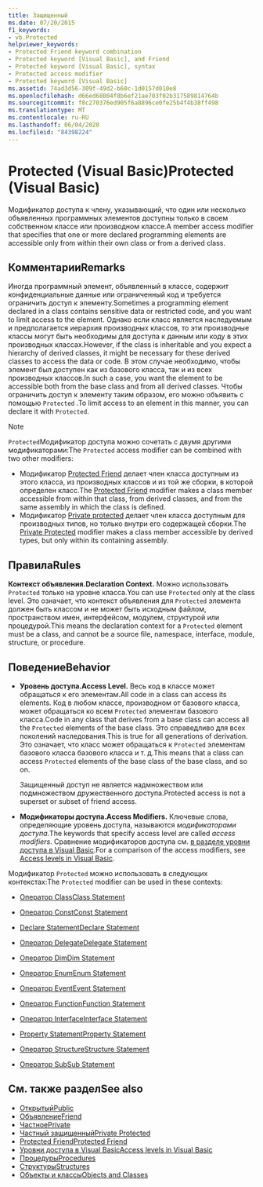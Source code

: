 ```yaml
---
title: Защищенный
ms.date: 07/20/2015
f1_keywords:
- vb.Protected
helpviewer_keywords:
- Protected Friend keyword combination
- Protected keyword [Visual Basic], and Friend
- Protected keyword [Visual Basic], syntax
- Protected access modifier
- Protected keyword [Visual Basic]
ms.assetid: 74ad3d56-309f-49d2-b60c-1d0157d010e8
ms.openlocfilehash: d66ed68004f8b6ef21ae703f02b317589814764b
ms.sourcegitcommit: f8c270376ed905f6a8896ce0fe25b4f4b38ff498
ms.translationtype: MT
ms.contentlocale: ru-RU
ms.lasthandoff: 06/04/2020
ms.locfileid: "84398224"
---
```

# <a name="protected-visual-basic"></a><span data-ttu-id="10077-102">Protected (Visual Basic)</span><span class="sxs-lookup"><span data-stu-id="10077-102">Protected (Visual Basic)</span></span>

<span data-ttu-id="10077-103">Модификатор доступа к члену, указывающий, что один или несколько объявленных программных элементов доступны только в своем собственном классе или производном классе.</span><span class="sxs-lookup"><span data-stu-id="10077-103">A member access modifier that specifies that one or more declared programming elements are accessible only from within their own class or from a derived class.</span></span>

## <a name="remarks"></a><span data-ttu-id="10077-104">Комментарии</span><span class="sxs-lookup"><span data-stu-id="10077-104">Remarks</span></span>

<span data-ttu-id="10077-105">Иногда программный элемент, объявленный в классе, содержит конфиденциальные данные или ограниченный код и требуется ограничить доступ к элементу.</span><span class="sxs-lookup"><span data-stu-id="10077-105">Sometimes a programming element declared in a class contains sensitive data or restricted code, and you want to limit access to the element.</span></span> <span data-ttu-id="10077-106">Однако если класс является наследуемым и предполагается иерархия производных классов, то эти производные классы могут быть необходимы для доступа к данным или коду в этих производных классах.</span><span class="sxs-lookup"><span data-stu-id="10077-106">However, if the class is inheritable and you expect a hierarchy of derived classes, it might be necessary for these derived classes to access the data or code.</span></span> <span data-ttu-id="10077-107">В этом случае необходимо, чтобы элемент был доступен как из базового класса, так и из всех производных классов.</span><span class="sxs-lookup"><span data-stu-id="10077-107">In such a case, you want the element to be accessible both from the base class and from all derived classes.</span></span> <span data-ttu-id="10077-108">Чтобы ограничить доступ к элементу таким образом, его можно объявить с помощью `Protected` .</span><span class="sxs-lookup"><span data-stu-id="10077-108">To limit access to an element in this manner, you can declare it with `Protected`.</span></span>

> [!NOTE]
> <span data-ttu-id="10077-109">`Protected`Модификатор доступа можно сочетать с двумя другими модификаторами:</span><span class="sxs-lookup"><span data-stu-id="10077-109">The `Protected` access modifier can be combined with two other modifiers:</span></span>
>
> - <span data-ttu-id="10077-110">Модификатор [Protected Friend](protected-friend.md) делает член класса доступным из этого класса, из производных классов и из той же сборки, в которой определен класс.</span><span class="sxs-lookup"><span data-stu-id="10077-110">The [Protected Friend](protected-friend.md) modifier makes a class member accessible from within that class, from derived classes, and from the same assembly in which the class is defined.</span></span>
> - <span data-ttu-id="10077-111">Модификатор [Private protected](private-protected.md) делает член класса доступным для производных типов, но только внутри его содержащей сборки.</span><span class="sxs-lookup"><span data-stu-id="10077-111">The [Private Protected](private-protected.md) modifier makes a class member accessible by derived types, but only within its containing assembly.</span></span>

## <a name="rules"></a><span data-ttu-id="10077-112">Правила</span><span class="sxs-lookup"><span data-stu-id="10077-112">Rules</span></span>

<span data-ttu-id="10077-113">**Контекст объявления.**</span><span class="sxs-lookup"><span data-stu-id="10077-113">**Declaration Context.**</span></span> <span data-ttu-id="10077-114">Можно использовать `Protected` только на уровне класса.</span><span class="sxs-lookup"><span data-stu-id="10077-114">You can use `Protected` only at the class level.</span></span> <span data-ttu-id="10077-115">Это означает, что контекст объявления для `Protected` элемента должен быть классом и не может быть исходным файлом, пространством имен, интерфейсом, модулем, структурой или процедурой.</span><span class="sxs-lookup"><span data-stu-id="10077-115">This means the declaration context for a `Protected` element must be a class, and cannot be a source file, namespace, interface, module, structure, or procedure.</span></span>

## <a name="behavior"></a><span data-ttu-id="10077-116">Поведение</span><span class="sxs-lookup"><span data-stu-id="10077-116">Behavior</span></span>

- <span data-ttu-id="10077-117">**Уровень доступа.**</span><span class="sxs-lookup"><span data-stu-id="10077-117">**Access Level.**</span></span> <span data-ttu-id="10077-118">Весь код в классе может обращаться к его элементам.</span><span class="sxs-lookup"><span data-stu-id="10077-118">All code in a class can access its elements.</span></span> <span data-ttu-id="10077-119">Код в любом классе, производном от базового класса, может обращаться ко всем `Protected` элементам базового класса.</span><span class="sxs-lookup"><span data-stu-id="10077-119">Code in any class that derives from a base class can access all the `Protected` elements of the base class.</span></span> <span data-ttu-id="10077-120">Это справедливо для всех поколений наследования.</span><span class="sxs-lookup"><span data-stu-id="10077-120">This is true for all generations of derivation.</span></span> <span data-ttu-id="10077-121">Это означает, что класс может обращаться к `Protected` элементам базового класса базового класса и т. д.</span><span class="sxs-lookup"><span data-stu-id="10077-121">This means that a class can access `Protected` elements of the base class of the base class, and so on.</span></span>

     <span data-ttu-id="10077-122">Защищенный доступ не является надмножеством или подмножеством дружественного доступа.</span><span class="sxs-lookup"><span data-stu-id="10077-122">Protected access is not a superset or subset of friend access.</span></span>

- <span data-ttu-id="10077-123">**Модификаторы доступа.**</span><span class="sxs-lookup"><span data-stu-id="10077-123">**Access Modifiers.**</span></span> <span data-ttu-id="10077-124">Ключевые слова, определяющие уровень доступа, называются *модификаторами доступа*.</span><span class="sxs-lookup"><span data-stu-id="10077-124">The keywords that specify access level are called *access modifiers*.</span></span> <span data-ttu-id="10077-125">Сравнение модификаторов доступа см. [в разделе уровни доступа в Visual Basic](../../programming-guide/language-features/declared-elements/access-levels.md).</span><span class="sxs-lookup"><span data-stu-id="10077-125">For a comparison of the access modifiers, see [Access levels in Visual Basic](../../programming-guide/language-features/declared-elements/access-levels.md).</span></span>

<span data-ttu-id="10077-126">Модификатор `Protected` можно использовать в следующих контекстах:</span><span class="sxs-lookup"><span data-stu-id="10077-126">The `Protected` modifier can be used in these contexts:</span></span>

- [<span data-ttu-id="10077-127">Оператор Class</span><span class="sxs-lookup"><span data-stu-id="10077-127">Class Statement</span></span>](../statements/class-statement.md)

- [<span data-ttu-id="10077-128">Оператор Const</span><span class="sxs-lookup"><span data-stu-id="10077-128">Const Statement</span></span>](../statements/const-statement.md)

- [<span data-ttu-id="10077-129">Declare Statement</span><span class="sxs-lookup"><span data-stu-id="10077-129">Declare Statement</span></span>](../statements/declare-statement.md)

- [<span data-ttu-id="10077-130">Оператор Delegate</span><span class="sxs-lookup"><span data-stu-id="10077-130">Delegate Statement</span></span>](../statements/delegate-statement.md)

- [<span data-ttu-id="10077-131">Оператор Dim</span><span class="sxs-lookup"><span data-stu-id="10077-131">Dim Statement</span></span>](../statements/dim-statement.md)

- [<span data-ttu-id="10077-132">Оператор Enum</span><span class="sxs-lookup"><span data-stu-id="10077-132">Enum Statement</span></span>](../statements/enum-statement.md)

- [<span data-ttu-id="10077-133">Оператор Event</span><span class="sxs-lookup"><span data-stu-id="10077-133">Event Statement</span></span>](../statements/event-statement.md)

- [<span data-ttu-id="10077-134">Оператор Function</span><span class="sxs-lookup"><span data-stu-id="10077-134">Function Statement</span></span>](../statements/function-statement.md)

- [<span data-ttu-id="10077-135">Оператор Interface</span><span class="sxs-lookup"><span data-stu-id="10077-135">Interface Statement</span></span>](../statements/interface-statement.md)

- [<span data-ttu-id="10077-136">Property Statement</span><span class="sxs-lookup"><span data-stu-id="10077-136">Property Statement</span></span>](../statements/property-statement.md)

- [<span data-ttu-id="10077-137">Оператор Structure</span><span class="sxs-lookup"><span data-stu-id="10077-137">Structure Statement</span></span>](../statements/structure-statement.md)

- [<span data-ttu-id="10077-138">Оператор Sub</span><span class="sxs-lookup"><span data-stu-id="10077-138">Sub Statement</span></span>](../statements/sub-statement.md)

## <a name="see-also"></a><span data-ttu-id="10077-139">См. также раздел</span><span class="sxs-lookup"><span data-stu-id="10077-139">See also</span></span>

- [<span data-ttu-id="10077-140">Открытый</span><span class="sxs-lookup"><span data-stu-id="10077-140">Public</span></span>](public.md)
- [<span data-ttu-id="10077-141">Объявление</span><span class="sxs-lookup"><span data-stu-id="10077-141">Friend</span></span>](friend.md)
- [<span data-ttu-id="10077-142">Частное</span><span class="sxs-lookup"><span data-stu-id="10077-142">Private</span></span>](private.md)
- [<span data-ttu-id="10077-143">Частный защищенный</span><span class="sxs-lookup"><span data-stu-id="10077-143">Private Protected</span></span>](private-protected.md)
- [<span data-ttu-id="10077-144">Protected Friend</span><span class="sxs-lookup"><span data-stu-id="10077-144">Protected Friend</span></span>](protected-friend.md)
- [<span data-ttu-id="10077-145">Уровни доступа в Visual Basic</span><span class="sxs-lookup"><span data-stu-id="10077-145">Access levels in Visual Basic</span></span>](../../programming-guide/language-features/declared-elements/access-levels.md)
- [<span data-ttu-id="10077-146">Процедуры</span><span class="sxs-lookup"><span data-stu-id="10077-146">Procedures</span></span>](../../programming-guide/language-features/procedures/index.md)
- [<span data-ttu-id="10077-147">Структуры</span><span class="sxs-lookup"><span data-stu-id="10077-147">Structures</span></span>](../../programming-guide/language-features/data-types/structures.md)
- [<span data-ttu-id="10077-148">Объекты и классы</span><span class="sxs-lookup"><span data-stu-id="10077-148">Objects and Classes</span></span>](../../programming-guide/language-features/objects-and-classes/index.md)
